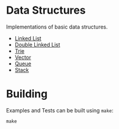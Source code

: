 # Data Structures

Implementations of basic data structures.

- [Linked List](./LinkedList/)
- [Double Linked List](./DoubleLinkedList/)
- [Trie](./Trie/)
- [Vector](./Vector/)
- [Queue](./Queue/)
- [Stack](./Stack/)

# Building

Examples and Tests can be built using `make`:

```
make
```